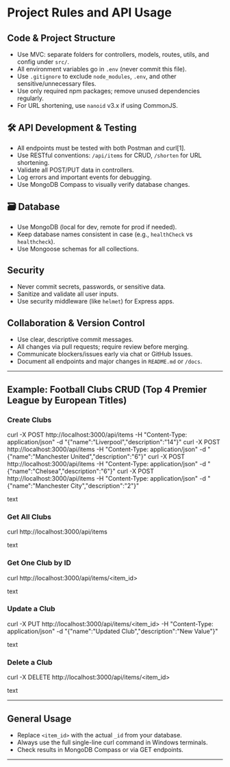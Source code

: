 # Project Rules and API Usage

##  Code & Project Structure

- Use MVC: separate folders for controllers, models, routes, utils, and config under `src/`.
- All environment variables go in `.env` (never commit this file).
- Use `.gitignore` to exclude `node_modules`, `.env`, and other sensitive/unnecessary files.
- Use only required npm packages; remove unused dependencies regularly.
- For URL shortening, use `nanoid` v3.x if using CommonJS.

## 🛠️ API Development & Testing

- All endpoints must be tested with both Postman and curl[1].
- Use RESTful conventions: `/api/items` for CRUD, `/shorten` for URL shortening.
- Validate all POST/PUT data in controllers.
- Log errors and important events for debugging.
- Use MongoDB Compass to visually verify database changes.

## 🗃 Database

- Use MongoDB (local for dev, remote for prod if needed).
- Keep database names consistent in case (e.g., `healthCheck` vs `healthcheck`).
- Use Mongoose schemas for all collections.

##  Security

- Never commit secrets, passwords, or sensitive data.
- Sanitize and validate all user inputs.
- Use security middleware (like `helmet`) for Express apps.

##  Collaboration & Version Control

- Use clear, descriptive commit messages.
- All changes via pull requests; require review before merging.
- Communicate blockers/issues early via chat or GitHub Issues.
- Document all endpoints and major changes in `README.md` or `/docs`.

---

##  Example: Football Clubs CRUD (Top 4 Premier League by European Titles)

### **Create Clubs**

curl -X POST http://localhost:3000/api/items -H "Content-Type: application/json" -d "{"name":"Liverpool","description":"14"}"
curl -X POST http://localhost:3000/api/items -H "Content-Type: application/json" -d "{"name":"Manchester United","description":"6"}"
curl -X POST http://localhost:3000/api/items -H "Content-Type: application/json" -d "{"name":"Chelsea","description":"6"}"
curl -X POST http://localhost:3000/api/items -H "Content-Type: application/json" -d "{"name":"Manchester City","description":"2"}"

text

### **Get All Clubs**

curl http://localhost:3000/api/items

text

### **Get One Club by ID**

curl http://localhost:3000/api/items/<item_id>

text

### **Update a Club**

curl -X PUT http://localhost:3000/api/items/<item_id> -H "Content-Type: application/json" -d "{"name":"Updated Club","description":"New Value"}"

text

### **Delete a Club**

curl -X DELETE http://localhost:3000/api/items/<item_id>

text

---

##  General Usage

- Replace `<item_id>` with the actual `_id` from your database.
- Always use the full single-line curl command in Windows terminals.
- Check results in MongoDB Compass or via GET endpoints.

---

